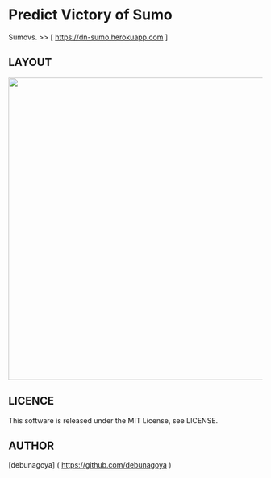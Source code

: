 # Predict Victory of Sumo

Sumovs. >> [ https://dn-sumo.herokuapp.com ]

## LAYOUT
<img src="https://user-images.githubusercontent.com/51310989/80337085-f29a7400-8893-11ea-9d34-d8719b3b32bb.png" width="600"/>

## LICENCE
This software is released under the MIT License, see LICENSE.

## AUTHOR
[debunagoya] ( https://github.com/debunagoya )
